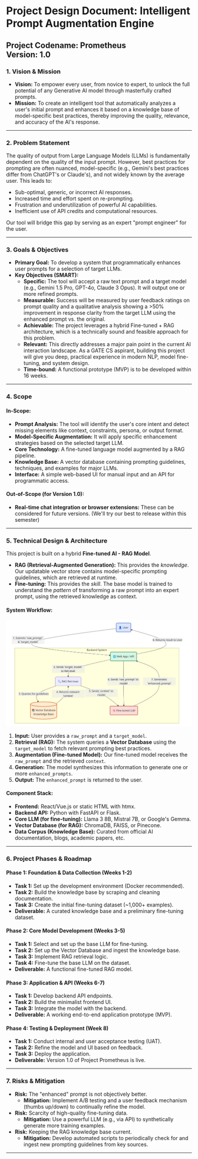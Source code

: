 # Project Design Document: Intelligent Prompt Augmentation Engine

**Project Codename:** Prometheus <br>
**Version:** 1.0 <br>
---

### 1. Vision & Mission

* **Vision:** To empower every user, from novice to expert, to unlock the full potential of any Generative AI model through masterfully crafted prompts.
* **Mission:** To create an intelligent tool that automatically analyzes a user's initial prompt and enhances it based on a knowledge base of model-specific best practices, thereby improving the quality, relevance, and accuracy of the AI's response.

---

### 2. Problem Statement

The quality of output from Large Language Models (LLMs) is fundamentally dependent on the quality of the input prompt. However, best practices for prompting are often nuanced, model-specific (e.g., Gemini's best practices differ from ChatGPT's or Claude's), and not widely known by the average user. This leads to:
* Sub-optimal, generic, or incorrect AI responses.
* Increased time and effort spent on re-prompting.
* Frustration and underutilization of powerful AI capabilities.
* Inefficient use of API credits and computational resources.

Our tool will bridge this gap by serving as an expert "prompt engineer" for the user.

---

### 3. Goals & Objectives

* **Primary Goal:** To develop a system that programmatically enhances user prompts for a selection of target LLMs.
* **Key Objectives (SMART):**
    * **Specific:** The tool will accept a raw text prompt and a target model (e.g., Gemini 1.5 Pro, GPT-4o, Claude 3 Opus). It will output one or more refined prompts.
    * **Measurable:** Success will be measured by user feedback ratings on prompt quality and a qualitative analysis showing a >50% improvement in response clarity from the target LLM using the enhanced prompt vs. the original.
    * **Achievable:** The project leverages a hybrid Fine-tuned + RAG architecture, which is a technically sound and feasible approach for this problem.
    * **Relevant:** This directly addresses a major pain point in the current AI interaction landscape. As a GATE CS aspirant, building this project will give you deep, practical experience in modern NLP, model fine-tuning, and system design.
    * **Time-bound:** A functional prototype (MVP) is to be developed within 16 weeks.

---

### 4. Scope

#### In-Scope:

* **Prompt Analysis:** The tool will identify the user's core intent and detect missing elements like context, constraints, persona, or output format.
* **Model-Specific Augmentation:** It will apply specific enhancement strategies based on the selected target LLM.
* **Core Technology:** A fine-tuned language model augmented by a RAG pipeline.
* **Knowledge Base:** A vector database containing prompting guidelines, techniques, and examples for major LLMs.
* **Interface:** A simple web-based UI for manual input and an API for programmatic access.

#### Out-of-Scope (for Version 1.0):

* **Real-time chat integration or browser extensions:** These can be considered for future versions. (We'll try our best to release within this semester)

---

### 5. Technical Design & Architecture

This project is built on a hybrid **Fine-tuned AI - RAG Model**.

* **RAG (Retrieval-Augmented Generation):** This provides the *knowledge*. Our updatable vector store contains model-specific prompting guidelines, which are retrieved at runtime.
* **Fine-tuning:** This provides the *skill*. The base model is trained to understand the *pattern* of transforming a raw prompt into an expert prompt, using the retrieved knowledge as context.

#### System Workflow:
![System Workflow Diagram](<images/System Workflow.png>)
1.  **Input:** User provides a `raw_prompt` and a `target_model`.
2.  **Retrieval (RAG):** The system queries a **Vector Database** using the `target_model` to fetch relevant prompting best practices.
3.  **Augmentation (Fine-tuned Model):** Our fine-tuned model receives the `raw_prompt` and the retrieved `context`.
4.  **Generation:** The model synthesizes this information to generate one or more `enhanced_prompts`.
5.  **Output:** The `enhanced_prompt` is returned to the user.

#### Component Stack:

* **Frontend:** React/Vue.js or static HTML with htmx.
* **Backend API:** Python with FastAPI or Flask.
* **Core LLM (for fine-tuning):** Llama 3 8B, Mistral 7B, or Google's Gemma.
* **Vector Database (for RAG):** ChromaDB, FAISS, or Pinecone.
* **Data Corpus (Knowledge Base):** Curated from official AI documentation, blogs, academic papers, etc.

---

### 6. Project Phases & Roadmap

#### Phase 1: Foundation & Data Collection (Weeks 1-2)
* **Task 1:** Set up the development environment (Docker recommended).
* **Task 2:** Build the knowledge base by scraping and cleaning documentation.
* **Task 3:** Create the initial fine-tuning dataset (~1,000+ examples).
* **Deliverable:** A curated knowledge base and a preliminary fine-tuning dataset.

#### Phase 2: Core Model Development (Weeks 3-5)
* **Task 1:** Select and set up the base LLM for fine-tuning.
* **Task 2:** Set up the Vector Database and ingest the knowledge base.
* **Task 3:** Implement RAG retrieval logic.
* **Task 4:** Fine-tune the base LLM on the dataset.
* **Deliverable:** A functional fine-tuned RAG model.

#### Phase 3: Application & API (Weeks 6-7)
* **Task 1:** Develop backend API endpoints.
* **Task 2:** Build the minimalist frontend UI.
* **Task 3:** Integrate the model with the backend.
* **Deliverable:** A working end-to-end application prototype (MVP).

#### Phase 4: Testing & Deployment (Week 8)
* **Task 1:** Conduct internal and user acceptance testing (UAT).
* **Task 2:** Refine the model and UI based on feedback.
* **Task 3:** Deploy the application.
* **Deliverable:** Version 1.0 of Project Prometheus is live.

---

### 7. Risks & Mitigation

* **Risk:** The "enhanced" prompt is not objectively better.
    * **Mitigation:** Implement A/B testing and a user feedback mechanism (thumbs up/down) to continually refine the model.
* **Risk:** Scarcity of high-quality fine-tuning data.
    * **Mitigation:** Use a powerful LLM (e.g., via API) to synthetically generate more training examples.
* **Risk:** Keeping the RAG knowledge base current.
    * **Mitigation:** Develop automated scripts to periodically check for and ingest new prompting guidelines from key sources.

---

